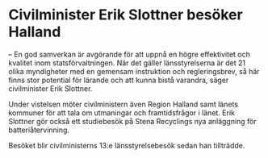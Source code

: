 # Civilminister Erik Slottner besöker Halland

– En god samverkan är avgörande för att uppnå en högre effektivitet och kvalitet inom statsförvaltningen. När det gäller länsstyrelserna är det 21 olika myndigheter med en gemensam instruktion och regleringsbrev, så här finns stor potential för lärande och att kunna bistå varandra, säger civilminister Erik Slottner.

Under vistelsen möter civilministern även Region Halland samt länets kommuner för att tala om utmaningar och framtidsfrågor i länet. Erik Slottner gör också ett studiebesök på Stena Recyclings nya anläggning för batteriåtervinning.

Besöket blir civilministerns 13:e länsstyrelsebesök sedan han tillträdde.
